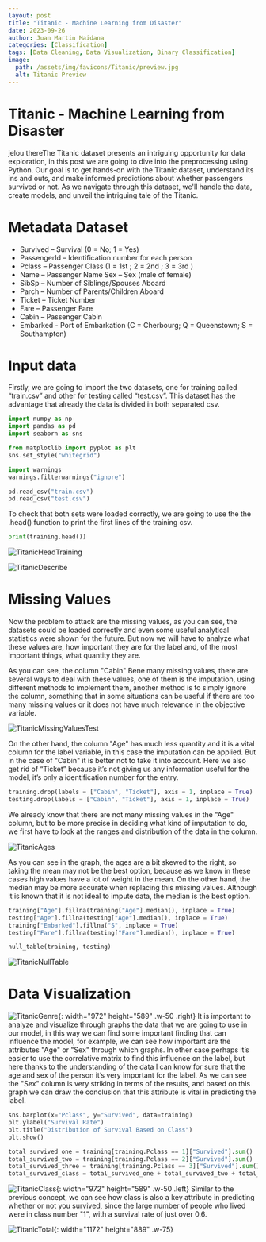 ```yaml
---
layout: post
title: "Titanic - Machine Learning from Disaster"
date: 2023-09-26
author: Juan Martin Maidana
categories: [Classification]
tags: [Data Cleaning, Data Visualization, Binary Classification]
image:
  path: /assets/img/favicons/Titanic/preview.jpg
  alt: Titanic Preview
---
```


# Titanic - Machine Learning from Disaster

jelou thereThe Titanic dataset presents an intriguing opportunity for data exploration, in this post we are going to dive into the preprocessing using Python. Our goal is to get hands-on with the Titanic dataset, understand its ins and outs, and make informed predictions about whether passengers survived or not. As we navigate through this dataset, we'll handle the data, create models, and unveil the intriguing tale of the Titanic.


# Metadata Dataset

- Survived – Survival (0 = No; 1 = Yes) 
- PassengerId – Identification number for each person 
- Pclass – Passenger Class (1 = 1st ;  2 = 2nd ; 3 = 3rd ) 
- Name – Passenger Name Sex – Sex (male of female) 
- SibSp – Number of Siblings/Spouses Aboard 
- Parch – Number of Parents/Children Aboard 
- Ticket – Ticket Number 
- Fare – Passenger Fare 
- Cabin – Passenger Cabin 
- Embarked - Port of Embarkation (C = Cherbourg; Q = Queenstown; S = Southampton)


# Input data

Firstly, we are going to import the two datasets, one for training called “train.csv” and other for testing called “test.csv”. This dataset has the advantage that already the data is divided in both separated csv.

```python
import numpy as np 
import pandas as pd 
import seaborn as sns

from matplotlib import pyplot as plt
sns.set_style("whitegrid")

import warnings
warnings.filterwarnings("ignore")

pd.read_csv("train.csv")
pd.read_csv("test.csv")
```


To check that both sets were loaded correctly, we are going to use the the .head() function to print the first lines of the training csv.

```python
print(training.head())
```

![TitanicHeadTraining](/assets/img/favicons/Titanic/headtitanic1.png)

![TitanicDescribe](/assets/img/favicons/Titanic/describe.png)

# Missing Values

Now the problem to attack are the missing values, as you can see, the datasets could be loaded correctly and even some useful analytical statistics were shown for the future. But now we will have to analyze what these values are, how important they are for the label and, of the most important things, what quantity they are.

As you can see, the column "Cabin" Bene many missing values, there are several ways to deal with these values, one of them is the imputation, using different methods to implement them, another method is to simply ignore the column, something that in some situations can be useful if there are too many missing values or it does not have much relevance in the objective variable.

![TitanicMissingValuesTest](/assets/img/favicons/Titanic/missingvalues.png)

On the other hand, the column "Age" has much less quantity and it is a vital column for the label variable, in this case the imputation can be applied. But in the case of "Cabin" it is better not to take it into account. Here we also get rid of “Ticket” because it’s not giving us any information useful for the model, it’s only a identification number for the entry.


```python
training.drop(labels = ["Cabin", "Ticket"], axis = 1, inplace = True)
testing.drop(labels = ["Cabin", "Ticket"], axis = 1, inplace = True)
```

We already know that there are not many missing values in the "Age" column, but to be more precise in deciding what kind of imputation to do, we first have to look at the ranges and distribution of the data in the column.

![TitanicAges](/assets/img/favicons/Titanic/egestitanic.png)


As you can see in the graph, the ages are a bit skewed to the right, so taking the mean may not be the best option, because as we know in these cases high values have a lot of weight in the mean. On the other hand, the median may be more accurate when replacing this missing values. Although it is known that it is not ideal to impute data, the median is the best option.

```python
training["Age"].fillna(training["Age"].median(), inplace = True)
testing["Age"].fillna(testing["Age"].median(), inplace = True) 
training["Embarked"].fillna("S", inplace = True)
testing["Fare"].fillna(testing["Fare"].median(), inplace = True)

null_table(training, testing)
```

![TitanicNullTable](/assets/img/favicons/Titanic/nulltable.png)


# Data Visualization


![TitanicGenre](/assets/img/favicons/Titanic/genre.png){: width="972" height="589" .w-50 .right}
It is important to analyze and visualize through graphs the data that we are going to use in our model, in this way we can find some important finding that can influence the model, for example, we can see how important are the attributes "Age" or "Sex" through which graphs. In other case perhaps it’s easier to use the correlative matrix to find this influence on the label, but here thanks to the understanding of the data I can know for sure that the age and sex of the person it’s very important for the label.
As we can see the "Sex" column is very striking in terms of the results, and based on this graph we can draw the conclusion that this attribute is vital in predicting the label.


```python
sns.barplot(x="Pclass", y="Survived", data=training)
plt.ylabel("Survival Rate")
plt.title("Distribution of Survival Based on Class")
plt.show()

total_survived_one = training[training.Pclass == 1]["Survived"].sum()
total_survived_two = training[training.Pclass == 2]["Survived"].sum()
total_survived_three = training[training.Pclass == 3]["Survived"].sum()
total_survived_class = total_survived_one + total_survived_two + total_survived_three
```



![TitanicClass](/assets/img/favicons/Titanic/pclass2.png){: width="972" height="589" .w-50 .left}
Similar to the previous concept, we can see how class is also a key attribute in predicting whether or not you survived, since the large number of people who lived were in class number "1", with a survival rate of just over 0.6.


![TitanicTotal](/assets/img/favicons/Titanic/total2.png){: width="1172" height="889" .w-75}


















<!-- > Hi!!! How are you
{: .prompt-tip }

```
This is a common code snippet, without syntax highlight and line number.+


x
``` -->





